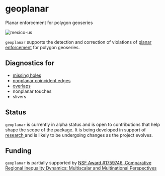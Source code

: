 
# geoplanar
Planar enforcement for polygon geoseries

![mexico-us](https://i.imgur.com/CFgnecL.png)


`geoplanar` supports the detection and correction of violations of [planar enforcement](https://ibis.geog.ubc.ca/courses/klink/gis.notes/ncgia/u12.html#SEC12.6) for polygon geoseries.


## Diagnostics for 

- [missing holes](https://github.com/sjsrey/geoplanar/blob/main/notebooks/holes.ipynb)
- [nonplanar coincident edges](https://github.com/sjsrey/geoplanar/blob/main/notebooks/nonplanaredges.ipynb)
- [overlaps](https://github.com/sjsrey/geoplanar/blob/main/notebooks/overlaps.ipynb)
- nonplanar touches
- slivers


## Status

`geoplanar` is currently in alpha status and is open to contributions that help shape the scope of the package. It is being developed in support of  [research ](https://nsf.gov/awardsearch/showAward?AWD_ID=1759746&HistoricalAwards=false) and is likely to be undergoing changes as the project evolves.


## Funding

`geoplanar` is partially supported by [NSF Award #1759746, Comparative Regional Inequality Dynamics: Multiscalar and Multinational Perspectives](https://nsf.gov/awardsearch/showAward?AWD_ID=1759746&HistoricalAwards=false)


